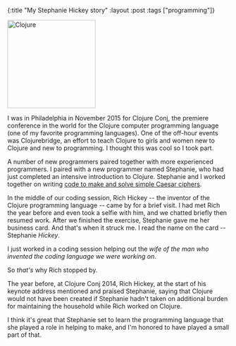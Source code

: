 {:title "My Stephanie Hickey story"
:layout :post
:tags  ["programming"]}

<img src="http://www.szcz.org/img/clojurelogo.svg" width="200px" alt="Clojure"/>

I was in Philadelphia in November 2015 for Clojure Conj, the premiere conference in the
world for the Clojure computer programming language (one of my favorite programming
languages).  One of the off-hour events was Clojurebridge, an effort to teach Clojure
to girls and women new to Clojure and new to programming.  I thought this was cool
so I took part.

A number of new programmers paired together with more experienced programmers.  I paired
with a new programmer named Stephanie, who had just completed an intensive introduction
to Clojure.  Stephanie and I worked together on writing [code to make and solve simple Caesar ciphers](https://clojurebridge.org/community-docs/docs/exercises/caesar-cipher/).

In the middle of our coding session, Rich Hickey -- the inventor of the Clojure programming
language -- came by for a brief visit.  I had met Rich the year before and even took a 
selfie with him, and we chatted briefly then resumed work.  After we finished the exercise,
Stephanie gave me her business card.  And that's when it struck me. I read the name on the
card -- Stephanie _Hickey_.

I just worked in a coding session helping out the _wife of the man who invented the coding language we were working on_.

So _that's_ why Rich stopped by.

The year before, at Clojure Conj 2014, Rich Hickey, at the start of his keynote address
mentioned and praised Stephanie, saying that Clojure would not have been created if 
Stephanie hadn't taken on additional burden for maintaining the household while Rich worked
on Clojure.

I think it's great that Stephanie set to learn the programming language that she played a role in helping to make, and I'm honored to have played a small part of that.
